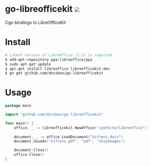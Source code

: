 # go-libreofficekit [![](https://godoc.org/github.com/docsbox/go-libreofficekit?status.svg)](https://godoc.org/github.com/docsbox/go-libreofficekit)
Cgo bindings to LibreOfficeKit

# Install
```bash 
# Latest version of LibreOffice (5.2) is required
$ add-apt-repository ppa:libreoffice/ppa 
$ sudo apt-get update
$ apt-get install libreoffice libreofficekit-dev
$ go get github.com/docsbox/go-libreofficekit
```

# Usage

```go
package main

import "github.com/docsbox/go-libreofficekit"

func main() {
    office, _ := libreofficekit.NewOffice("/path/to/libreoffice")
    
    document, _ := office.LoadDocument("kittens.docx")
    document.SaveAs("kittens.pdf", "pdf", "skipImages")

    document.Close()
    office.Close()
}

```
